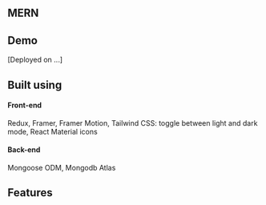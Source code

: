 ## MERN

## Demo

[Deployed on ...]

## Built using

#### Front-end
Redux, Framer, Framer Motion, Tailwind CSS: toggle between light and dark mode, React Material icons 

#### Back-end
Mongoose ODM, Mongodb Atlas
## Features
